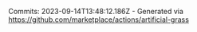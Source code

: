 Commits: 2023-09-14T13:48:12.186Z - Generated via https://github.com/marketplace/actions/artificial-grass
<br>
